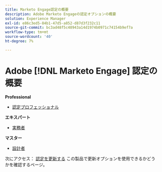 ```yaml
---
title: Marketo Engage認定の概要
description: Adobe Marketo Engageの認定オプションの概要
solution: Experience Manager
exl-id: e86c3ed5-84b1-47d5-a852-d87d3f232c11
source-git-commit: bc3ad48f5c48943a14d1974b0971c74154b9ef7a
workflow-type: tm+mt
source-wordcount: '40'
ht-degree: 7%

---
```


# Adobe [!DNL Marketo Engage] 認定の概要

**Professional**

* [認定プロフェッショナル](/help/certifications/ame/ame-p.md) <!--AD0-E555-->

**エキスパート**

* [実務者](/help/certifications/ame/ame-e-business.md) <!--AD0-E559-->

**マスター**

* [設計者](/help/certifications/ame/ame-m-architect.md) <!--AD0-E556-->

次にアクセス： [認定を更新する](/help/certifications/renew.md) この製品で更新オプションを使用できるかどうかを確認するページ。
